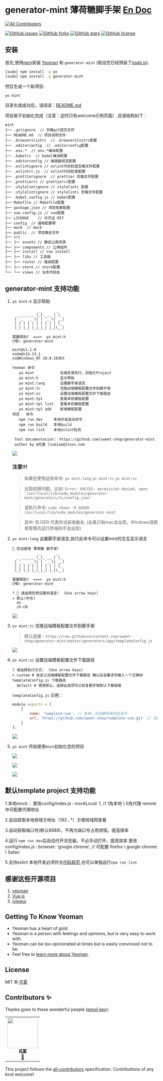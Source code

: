 # generator-mint 薄荷糖脚手架 [En Doc](./README_EN.md)
<!-- ALL-CONTRIBUTORS-BADGE:START - Do not remove or modify this section -->
[![All Contributors](https://img.shields.io/badge/all_contributors-1-orange.svg?style=flat-square)](#contributors-)
<!-- ALL-CONTRIBUTORS-BADGE:END -->

[![GitHub issues](https://img.shields.io/github/issues/sweet-shop/generator-mint.svg)](https://github.com/sweet-shop/generator-mint/issues)
[![GitHub forks](https://img.shields.io/github/forks/sweet-shop/generator-mint.svg)](https://github.com/sweet-shop/generator-mint/network)
[![GitHub stars](https://img.shields.io/github/stars/sweet-shop/generator-mint.svg)](https://github.com/sweet-shop/generator-mint/stargazers)
[![GitHub license](https://img.shields.io/github/license/sweet-shop/generator-mint.svg)](https://github.com/sweet-shop/generator-mint/blob/master/LICENSE)

## 安装

首先,使用[npm](https://www.npmjs.com/)安装 [Yeoman](http://yeoman.io) 和 `generator-mint` (假设您已经预装了[node.js](https://nodejs.org/)).

```bash
[sudo] npm install -g yo
[sudo] npm install -g generator-mint
```

然后生成一个新项目:

```bash
yo mint
```
目录生成成功后，请阅读：[README.md](https://github.com/sweet-shop/generator-mint/blob/master/generators/app/templates/README.md)

项目架子初始化完成（注意：这时只有welcome示例页面）,目录结构如下：

    mint
    ├── .gitignore  // 忽略git提交文件
    ├── README.md  // 项目说明文件
    ├── .browserslistrc  // .browserslistrc配置
    ├── .editorconfig  // .editorconfig配置
    ├── .env.*  // env.*编译配置
    ├── .babelrc  // babel编译配置
    ├── .editorconfig // 编辑器规范配置
    ├── .eslintignore // eslint代码检查忽略文件配置
    ├── .eslintrc.js  // eslint代码检查配置
    ├── .prettierignore  // prettier 忽略文件配置
    ├── .prettierrc // prettierrc配置
    ├── .stylelintignore // stylelinti 配置
    ├── .stylelintignore // stylelinti 忽略文件配置
    ├── .babel.config.js // babel配置
    ├── Makefile // Makefile配置
    ├── package.json // 项目依赖配置
    ├── vue.config.js // vue配置
    ├── LICENSE    // 许可证 MIT
    ├── config  // 通用配置等
    ├── mock  // mock
    ├── public  // 项目静态文件
    ├── src
    ├── ├── assets // 静态公用资源
    ├── ├── components // 公用组件
    ├── ├── install // vue install
    ├── ├── libs // 工具箱
    ├── ├── router // 路由配置
    ├── ├── store // store配置
    └── └── views // 业务代码处

## generator-mint 支持功能

1. `yo mint:h`        显示帮助

   ```shell
               _       _
     _ __ ___ (_)_ __ | |_
    | '_ ` _ \| | '_ \| __|
    | | | | | | | | | | |_
    |_| |_| |_|_|_| |_|\__|
   
   需要帮助?  ===>  yo mint:h
   CMD: generator-mint
   
   mint@v1.1.0
   node@v14.13.1
   os@Windows_NT 10.0.18363
   
   Yeoman 命令
      yo mint            在根目录执行，初始化Project
      yo mint:h          显示帮助
      yo mint:lang       设置脚手架语言
      yo mint:tc         克隆远端模板配置文件到脚手架
      yo mint:sc         设置远端模板配置文件下载路径
      yo mint:tpl        查看本机模板配置
      yo mint:tpl list   查看本机模板配置
      yo mint:tpl add    新增模板配置
   项目   命令
      npm run dev     本地开发启动命令
      npm run build   本地build
      npm run lint    本地eslint检测
    
    Tool documentation： https://github.com/sweet-shop/generator-mint
    author by @花夏 liubiao@itoxs.com
   ```

   ![](https://sweet-shop.github.io/obs/generator-mint/yo-mint-h.gif)

   ### 注意!!!
   
   > 如果在使用这些命令: `yo mint:lang` `yo mint:tc` `yo mint:sc`
   
   > 出现权限问题，比如: `Error: EACCES: permission denied, open '/usr/local/lib/node_modules/generator-mint/generators/tc/config.json'`

   > 请执行命令: `sudo chown -R $USER  /usr/local/lib/node_modules/generator-mint`
   
   > 其中: $USER 代表你当前电脑名. (此条只有mac会出现，Windows请使用管理员运行终端则不会出现)

2. `yo mint:lang`  设置脚手架语言,执行此命令可以设置mint的交互显示语言

   ```
   🌺 欢迎使用 薄荷糖 脚手架!
               _       _
     _ __ ___ (_)_ __ | |_
    | '_ ` _ \| | '_ \| __|
    | | | | | | | | | | |_
    |_| |_| |_|_|_| |_|\__|
   
   需要帮助?  ===>  yo mint:h
   CMD: generator-mint
   
   ? ️‍🌈 请选择您想设置的语言!  (Use arrow keys)
   > 默认(中文)
     en
     zh-CN
   ```

   ![](https://sweet-shop.github.io/obs/generator-mint/yo-mint-lang.gif)

3. `yo mint:tc`      克隆远端模板配置文件到脚手架

   > 默认连接：`https://raw.githubusercontent.com/sweet-shop/generator-mint/master/generators/app/templateConfig.js`

   

   ![](https://sweet-shop.github.io/obs/generator-mint/yo-mint-tc.gif)

4. `yo mint:sc`      设置远端模板配置文件下载路径

   ```shell
   ? 请选择执行方式:  (Use arrow keys)
   > custom # 自定义远端模板配置文件下载路径 确认后会要求你输入一个正确的 templateConfig.js 下载路径
     default # 使用默认，选择此选项可以恢复脚手架默认下载链接
   ```

   `templateConfig.js` 示例：

   ```javascript
   module.exports = [
       {
           name: 'template-vue', // 名称，后续脚手架交互显示
           url: 'https://github.com/sweet-shop/template-vue.git' // 远端维护的模板，必须git [github | gitlab]
       }
   ];
   
   ```

   ![](https://sweet-shop.github.io/obs/generator-mint/yo-mint-sc.gif)

5. `yo mint`            开始使用`mint`初始化您的项目

   ![](https://sweet-shop.github.io/obs/generator-mint/yo-mint.gif)

   ![](https://sweet-shop.github.io/obs/generator-mint/yo-mint-tpl.gif)

   ![](https://sweet-shop.github.io/obs/generator-mint/yo-mint-user-defined.gif)

## 默认template project 支持功能

1.本地mock： 更改config/index.js : mockLocal: 1, // 1為本地 \ 0為代理 remote中可配置代理地址

2.自动获取本地局域方地址（192.*.*.*）方便局域网查看

3.自动获取端口号(默认8888)，不再为端口号占用烦恼，提高效率

4.运行 `npm run dev`后自动代开浏览器，不必手动打开，提高效率 更改config/index.js : browser: 'google chrome', // 可配置 firefox \ google chrome \ Safari

5.支持eslint 本地开发必须符合[代码规范](https://github.com/huarxia/standard),也可以单独运行`npm run lint`

## 感谢这些开源项目

1. [yeoman](http://yeomanjs.org/)
2. [Vue.js](https://cn.vuejs.org/)
3. [iviewui](https://www.iviewui.com/)

## Getting To Know Yeoman

 * Yeoman has a heart of gold.
 * Yeoman is a person with feelings and opinions, but is very easy to work with.
 * Yeoman can be too opinionated at times but is easily convinced not to be.
 * Feel free to [learn more about Yeoman](http://yeoman.io/).

## License

MIT © [花夏](http://www.huar.love)

## Contributors ✨

Thanks goes to these wonderful people ([emoji key](https://allcontributors.org/docs/en/emoji-key)):

<!-- ALL-CONTRIBUTORS-LIST:START - Do not remove or modify this section -->
<!-- prettier-ignore-start -->
<!-- markdownlint-disable -->
<table>
  <tr>
    <td align="center"><a href="https://huarxia.github.io/blog/"><img src="https://avatars0.githubusercontent.com/u/11221788?v=4" width="100px;" alt=""/><br /><sub><b> 花夏</b></sub></a><br /><a href="#design-huarxia" title="Design">🎨</a></td>
  </tr>
</table>

<!-- markdownlint-enable -->
<!-- prettier-ignore-end -->
<!-- ALL-CONTRIBUTORS-LIST:END -->

This project follows the [all-contributors](https://github.com/all-contributors/all-contributors) specification. Contributions of any kind welcome!
